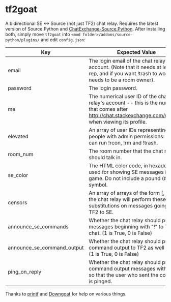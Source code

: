 # tf2goat

A bidirectional SE <-> Source (not just TF2) chat relay. Requires the latest version of Source.Python and [ChatExchange-Source.Python](https://github.com/quartata/ChatExchange-Source.Python). After installing both, simply move `tf2goat` into `<mod folder>/addons/source-python/plugins/` and edit `config.json`:

| Key                           | Expected Value                                                                                                                                                |
|-------------------------------|---------------------------------------------------------------------------------------------------------------------------------------------------------------|
| email                      	| The login email of the chat relay's account. (Note that it needs at least 20 rep, and if you want !trash to work it needs to be a room owner).             	|
| password                   	| The login password.                                                                                                                                        	|
| me                         	| The numerical user ID of the chat relay's account -- this is the number that comes after http://chat.stackexchange.com/users/... when viewing its profile. 	|
| elevated                   	| An array of user IDs representing people with admin permissions: they can run !rcon, !rm and !trash.                                                       	|
| room_num                   	| The room number that the chat relay should talk in.                                                                                                        	|
| se_color                   	| The HTML color code, in hexadecimal, used for showing SE messages in-game. Do not include a pound (#) symbol.                                              	|
| censors                    	| An array of arrays of the form [, ] -- the chat relay will perform these substitutions on messages going from TF2 to SE.                                   	|
| announce_se_commands       	| Whether the chat relay should print SE messages beginning with "!" to TF2 chat. (1 is True, 0 is False)                                                    	|
| announce_se_command_output 	| Whether the chat relay should print command output to TF2 as well as SE. (1 is True, 0 is False)                                                           	|
| ping_on_reply              	| Whether the chat relay should precede command output messages with "@" so that the user who sent the command is pinged.                                    	|

Thanks to [printf](http://github.com/scoliono) and [Downgoat](http://github.com/vihanb) for help on various things.
